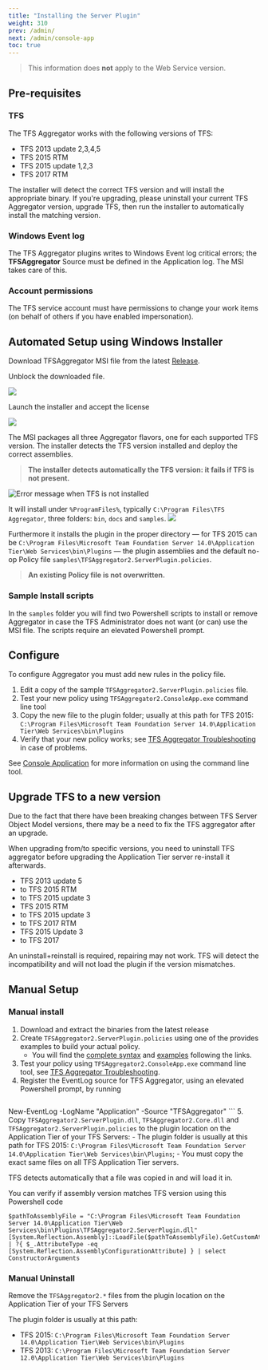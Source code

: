 ```yaml
---
title: "Installing the Server Plugin"
weight: 310
prev: /admin/
next: /admin/console-app
toc: true
---
```


> This information does **not** apply to the Web Service version.

## Pre-requisites
### TFS ###

The TFS Aggregator works with the following versions of TFS:

 * TFS 2013 update 2,3,4,5
 * TFS 2015 RTM
 * TFS 2015 update 1,2,3
 * TFS 2017 RTM

The installer will detect the correct TFS version and will install the appropriate binary. If you're upgrading, please uninstall your current TFS Aggregator version, upgrade TFS, then run the installer to automatically install the matching version.

### Windows Event log

The TFS Aggregator plugins writes to Windows Event log critical errors; the **TFSAggregator** Source must be defined in the Application log. The MSI takes care of this.

### Account permissions

The TFS service account must have permissions to change your work items (on behalf of others if you have enabled impersonation).



## Automated Setup using Windows Installer

Download TFSAggregator MSI file from the latest [Release](https://github.com/tfsaggregator/tfsaggregator/releases).

Unblock the downloaded file.

![](./unblock-MSI.png)

Launch the installer and accept the license

![](./accept-license.png)

The MSI packages all three Aggregator flavors, one for each supported TFS version.
The installer detects the TFS version installed and deploy the correct assemblies.

> **The installer detects automatically the TFS version: it fails if TFS is not present.**

![Error message when TFS is not installed](./TFS-required.png)

It will install under `%ProgramFiles%`, typically `C:\Program Files\TFS Aggregator`, three folders: `bin`, `docs` and `samples`.
![](./program-files.png)

Furthermore it installs the plugin in the proper directory &mdash; for TFS 2015 can be `C:\Program Files\Microsoft Team Foundation Server 14.0\Application Tier\Web Services\bin\Plugins` &mdash; the plugin assemblies and the default no-op Policy file `samples\TFSAggregator2.ServerPlugin.policies`.
> **An existing Policy file is not overwritten.**


### Sample Install scripts

In the `samples` folder you will find two Powershell scripts to install or remove Aggregator in case the TFS Administrator does not want (or can) use the MSI file. 
The scripts require an elevated Powershell prompt.



## Configure

To configure Aggregator you must add new rules in the policy file.
 
 1. Edit a copy of the sample `TFSAggregator2.ServerPlugin.policies` file.
 2. Test your new policy using `TFSAggregator2.ConsoleApp.exe` command line tool
 3. Copy the new file to the plugin folder; usually at this path for TFS 2015:
    `C:\Program Files\Microsoft Team Foundation Server 14.0\Application Tier\Web Services\bin\Plugins` 
 4. Verify that your new policy works; see [TFS Aggregator Troubleshooting](/admin/troubleshooting) in case of problems.

See [Console Application](/admin/console-app) for more information on using the command line tool.

## Upgrade TFS to a new version
Due to the fact that there have been breaking changes between TFS Server Object Model versions, there may be a need to fix the TFS aggregator after an upgrade.

When upgrading from/to specific versions, you need to uninstall TFS aggregator before upgrading the Application Tier server re-install it afterwards.

* TFS 2013 update 5
 * to TFS 2015 RTM
 * to TFS 2015 update 3
* TFS 2015 RTM
 * to TFS 2015 update 3
 * to TFS 2017 RTM
* TFS 2015 Update 3
 * to TFS 2017

An uninstall+reinstall is required, repairing may not work. TFS will detect the incompatibility and will not load the plugin if the version mismatches.

## Manual Setup


### Manual install

 1. Download and extract the binaries from the latest release
 2. Create `TFSAggregator2.ServerPlugin.policies` using one of the provides examples to build your actual policy.
    - You will find the [complete syntax](/using/policy-syntax) and [examples](/using/policy-examples) following the links.
 3. Test your policy using  `TFSAggregator2.ConsoleApp.exe` command line tool, see [TFS Aggregator Troubleshooting](/admin/troubleshooting).
 4. Register the EventLog source for TFS Aggregator, using an elevated Powershell prompt, by running
    ```
New-EventLog -LogName "Application" -Source "TFSAggregator"
    ```
 5. Copy `TFSAggregator2.ServerPlugin.dll`, `TFSAggregator2.Core.dll` and `TFSAggregator2.ServerPlugin.policies` to the plugin location on the Application Tier of your TFS Servers:
     - The plugin folder is usually at this path for TFS 2015: `C:\Program Files\Microsoft Team Foundation Server 14.0\Application Tier\Web Services\bin\Plugins`;
     - You must copy the exact same files on all TFS Application Tier servers.

TFS detects automatically that a file was copied in and will load it in.

You can verify if assembly version matches TFS version using this Powershell code

```
$pathToAssemblyFile = "C:\Program Files\Microsoft Team Foundation Server 14.0\Application Tier\Web Services\bin\Plugins\TFSAggregator2.ServerPlugin.dll"
[System.Reflection.Assembly]::LoadFile($pathToAssemblyFile).GetCustomAttributesData() | ?{ $_.AttributeType -eq [System.Reflection.AssemblyConfigurationAttribute] } | select ConstructorArguments
```


### Manual Uninstall

Remove the `TFSAggregator2.*` files from the plugin location on the Application Tier of your TFS Servers

The plugin folder is usually at this path:

 - TFS 2015: `C:\Program Files\Microsoft Team Foundation Server 14.0\Application Tier\Web Services\bin\Plugins`
 - TFS 2013: `C:\Program Files\Microsoft Team Foundation Server 12.0\Application Tier\Web Services\bin\Plugins`
